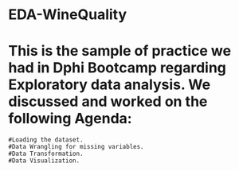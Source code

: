 # EDA-WineQuality
# This is the sample of practice we had in Dphi Bootcamp regarding Exploratory data analysis. We discussed and worked on the following Agenda:
    #Loading the dataset.
    #Data Wrangling for missing variables.
    #Data Transformation.
    #Data Visualization.
